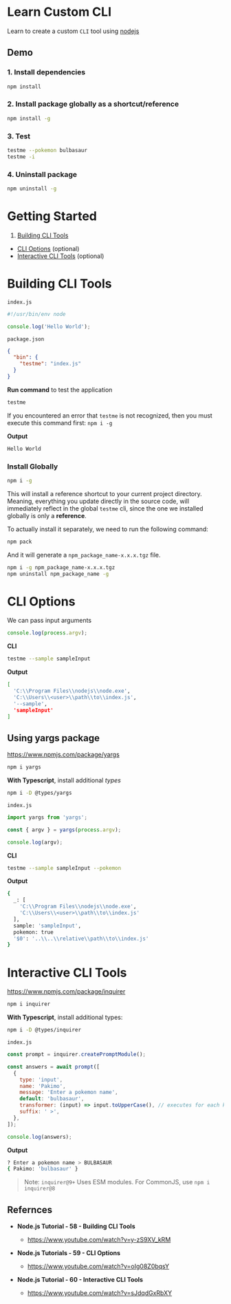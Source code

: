 # Learn Custom CLI

Learn to create a custom `CLI` tool using [nodejs](https://nodejs.org/)

## Demo

### 1. Install dependencies

```bash
npm install
```

### 2. Install package globally as a shortcut/reference

```bash
npm install -g
```

### 3. Test

```bash
testme --pokemon bulbasaur
testme -i
```

### 4. Uninstall package

```bash
npm uninstall -g
```

# Getting Started

1. [Building CLI Tools](#building-cli-tools)

- [CLI Options](#cli-options) (optional)
- [Interactive CLI Tools](#interactive-cli-tools) (optional)

# Building CLI Tools

`index.js`

```js
#!/usr/bin/env node

console.log('Hello World');
```

`package.json`

```json
{
  "bin": {
    "testme": "index.js"
  }
}
```

**Run command** to test the application

```bash
testme
```

If you encountered an error that `testme` is not recognized, then you must execute this command first: `npm i -g`

**Output**

```bash
Hello World
```

### Install Globally

```bash
npm i -g
```

This will install a reference shortcut to your current project directory. Meaning, everything you update directly in the source code, will immediately reflect in the global `testme` cli, since the one we installed globally is only a **reference**.

To actually install it separately, we need to run the following command:

```bash
npm pack
```

And it will generate a `npm_package_name-x.x.x.tgz` file.

```bash
npm i -g npm_package_name-x.x.x.tgz
npm uninstall npm_package_name -g
```

# CLI Options

We can pass input arguments

```js
console.log(process.argv);
```

**CLI**

```bash
testme --sample sampleInput
```

**Output**

```bash
[
  'C:\\Program Files\\nodejs\\node.exe',
  'C:\\Users\\<user>\\path\\to\\index.js',
  '--sample',
  'sampleInput'
]
```

## Using yargs package

https://www.npmjs.com/package/yargs

```bash
npm i yargs
```

**With Typescript**, install additional _types_

```bash
npm i -D @types/yargs
```

`index.js`

```js
import yargs from 'yargs';

const { argv } = yargs(process.argv);

console.log(argv);
```

**CLI**

```bash
testme --sample sampleInput --pokemon
```

**Output**

```bash
{
  _: [
    'C:\\Program Files\\nodejs\\node.exe',
    'C:\\Users\\<user>\\path\\to\\index.js'
  ],
  sample: 'sampleInput',
  pokemon: true
  '$0': '..\\..\\relative\\path\\to\\index.js'
}
```

# Interactive CLI Tools

https://www.npmjs.com/package/inquirer

```bash
npm i inquirer
```

**With Typescript**, install additional types:

```bash
npm i -D @types/inquirer
```

`index.js`

```js
const prompt = inquirer.createPromptModule();

const answers = await prompt([
  {
    type: 'input',
    name: 'Pakimo',
    message: 'Enter a pokemon name',
    default: 'bulbasaur',
    transformer: (input) => input.toUpperCase(), // executes for each keyboard input
    suffix: ' >',
  },
]);

console.log(answers);
```

**Output**

```bash
? Enter a pokemon name > BULBASAUR
{ Pakimo: 'bulbasaur' }
```

> Note: `inquirer@9+` Uses ESM modules. For CommonJS, use `npm i inquirer@8`

## Refernces

- **Node.js Tutorial - 58 - Building CLI Tools**

  - https://www.youtube.com/watch?v=y-zS9XV_kRM

- **Node.js Tutorials - 59 - CLI Options**

  - https://www.youtube.com/watch?v=oIg08Z0bqsY

- **Node.js Tutorial - 60 - Interactive CLI Tools**

  - https://www.youtube.com/watch?v=sJdqdGxRbXY
